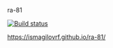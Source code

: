 ra-81

[![Build status](https://ci.appveyor.com/api/projects/status/5h36i2crdo1i74qr?svg=true)](https://ci.appveyor.com/project/IsmagilovRF/ra-81)

 https://ismagilovrf.github.io/ra-81/

